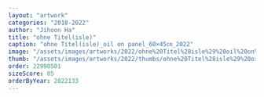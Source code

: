 ```yaml
---
layout: "artwork"
categories: "2018-2022"
author: "Jihoon Ha"
title: "ohne Titel(isle)"
caption: "ohne Titel(isle)_oil on panel_60×45㎝_2022"
image: "/assets/images/artworks/2022/ohne%20Titel%28isle%29%20oil%20on%20panel%2060x45cm%202022.jpg"
thumb: "/assets/images/artworks/2022/thumbs/ohne%20Titel%28isle%29%20oil%20on%20panel%2060x45cm%202022.jpg"
order: 22990501
sizeScore: 05
orderByYear: 2022133
---
```


